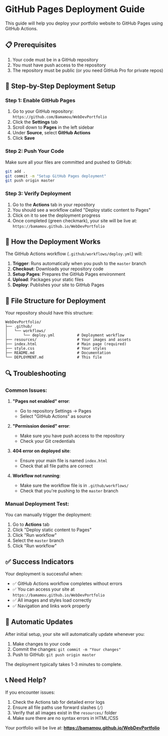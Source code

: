 # GitHub Pages Deployment Guide

This guide will help you deploy your portfolio website to GitHub Pages using GitHub Actions.

## 📋 Prerequisites

1. Your code must be in a GitHub repository
2. You must have push access to the repository
3. The repository must be public (or you need GitHub Pro for private repos)

## 🚀 Step-by-Step Deployment Setup

### Step 1: Enable GitHub Pages

1. Go to your GitHub repository: `https://github.com/Bamamou/WebDevPortfolio`
2. Click the **Settings** tab
3. Scroll down to **Pages** in the left sidebar
4. Under **Source**, select **GitHub Actions**
5. Click **Save**

### Step 2: Push Your Code

Make sure all your files are committed and pushed to GitHub:

```bash
git add .
git commit -m "Setup GitHub Pages deployment"
git push origin master
```

### Step 3: Verify Deployment

1. Go to the **Actions** tab in your repository
2. You should see a workflow called "Deploy static content to Pages"
3. Click on it to see the deployment progress
4. Once completed (green checkmark), your site will be live at:
   `https://bamamou.github.io/WebDevPortfolio`

## 🔧 How the Deployment Works

The GitHub Actions workflow (`.github/workflows/deploy.yml`) will:

1. **Trigger**: Runs automatically when you push to the `master` branch
2. **Checkout**: Downloads your repository code
3. **Setup Pages**: Prepares the GitHub Pages environment
4. **Upload**: Packages your static files
5. **Deploy**: Publishes your site to GitHub Pages

## 📁 File Structure for Deployment

Your repository should have this structure:
```
WebDevPortfolio/
├── .github/
│   └── workflows/
│       └── deploy.yml          # Deployment workflow
├── resources/                  # Your images and assets
├── index.html                  # Main page (required)
├── style.css                   # Your styles
├── README.md                   # Documentation
└── DEPLOYMENT.md               # This file
```

## 🔍 Troubleshooting

### Common Issues:

1. **"Pages not enabled" error**:
   - Go to repository Settings → Pages
   - Select "GitHub Actions" as source

2. **"Permission denied" error**:
   - Make sure you have push access to the repository
   - Check your Git credentials

3. **404 error on deployed site**:
   - Ensure your main file is named `index.html`
   - Check that all file paths are correct

4. **Workflow not running**:
   - Make sure the workflow file is in `.github/workflows/`
   - Check that you're pushing to the `master` branch

### Manual Deployment Test:

You can manually trigger the deployment:
1. Go to **Actions** tab
2. Click "Deploy static content to Pages"
3. Click "Run workflow"
4. Select the `master` branch
5. Click "Run workflow"

## ✅ Success Indicators

Your deployment is successful when:
- ✅ GitHub Actions workflow completes without errors
- ✅ You can access your site at `https://bamamou.github.io/WebDevPortfolio`
- ✅ All images and styles load correctly
- ✅ Navigation and links work properly

## 🔄 Automatic Updates

After initial setup, your site will automatically update whenever you:
1. Make changes to your code
2. Commit the changes: `git commit -m "Your changes"`
3. Push to GitHub: `git push origin master`

The deployment typically takes 1-3 minutes to complete.

## 📞 Need Help?

If you encounter issues:
1. Check the Actions tab for detailed error logs
2. Ensure all file paths use forward slashes (`/`)
3. Verify that all images exist in the `resources/` folder
4. Make sure there are no syntax errors in HTML/CSS

Your portfolio will be live at: **https://bamamou.github.io/WebDevPortfolio**
